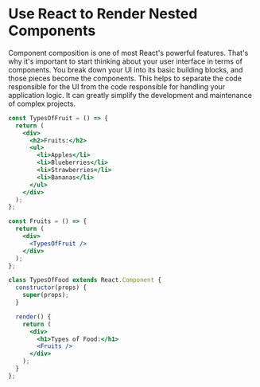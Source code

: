 # Use React to Render Nested Components

Component composition is one of most React's powerful features. 
That's why it's important to start thinking about your user interface in terms of components. 
You break down your UI into its basic building blocks, and those pieces become the components. 
This helps to separate the code responsible for the UI from the code responsible for handling your application logic. 
It can greatly simplify the development and maintenance of complex projects.

```jsx
const TypesOfFruit = () => {
  return (
    <div>
      <h2>Fruits:</h2>
      <ul>
        <li>Apples</li>
        <li>Blueberries</li>
        <li>Strawberries</li>
        <li>Bananas</li>
      </ul>
    </div>
  );
};

const Fruits = () => {
  return (
    <div>
      <TypesOfFruit />
    </div>
  );
};

class TypesOfFood extends React.Component {
  constructor(props) {
    super(props);
  }

  render() {
    return (
      <div>
        <h1>Types of Food:</h1>
        <Fruits />
      </div>
    );
  }
};
```
